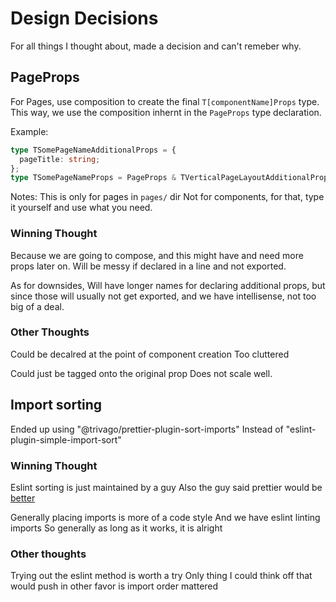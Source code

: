# Design Decisions

For all things I thought about, made a decision and can't remeber why.

## PageProps

For Pages, use composition to create the final `T[componentName]Props` type.
This way, we use the composition inhernt in the `PageProps` type declaration.

Example:

```typescript
type TSomePageNameAdditionalProps = {
  pageTitle: string;
};
type TSomePageNameProps = PageProps & TVerticalPageLayoutAdditionalProps;
```

Notes:
This is only for pages in `pages/` dir
Not for components, for that, type it yourself and use what you need.

### Winning Thought

Because we are going to compose, and this might have and need more props later on.
Will be messy if declared in a line and not exported.

As for downsides,
Will have longer names for declaring additional props, but since those will usually not get exported, and we have intellisense, not too big of a deal.

### Other Thoughts

Could be decalred at the point of component creation
Too cluttered

Could just be tagged onto the original prop
Does not scale well.

## Import sorting

Ended up using "@trivago/prettier-plugin-sort-imports"
Instead of "eslint-plugin-simple-import-sort"

### Winning Thought

Eslint sorting is just maintained by a guy
Also the guy said prettier would be [better](https://github.com/lydell/eslint-plugin-simple-import-sort/issues/105)

Generally placing imports is more of a code style
And we have eslint linting imports
So generally as long as it works, it is alright

### Other thoughts

Trying out the eslint method is worth a try
Only thing I could think off that would push in other favor is import order mattered
